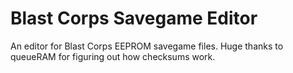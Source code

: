 # Blast Corps Savegame Editor
An editor for Blast Corps EEPROM savegame files. Huge thanks to queueRAM for figuring out how checksums work.
